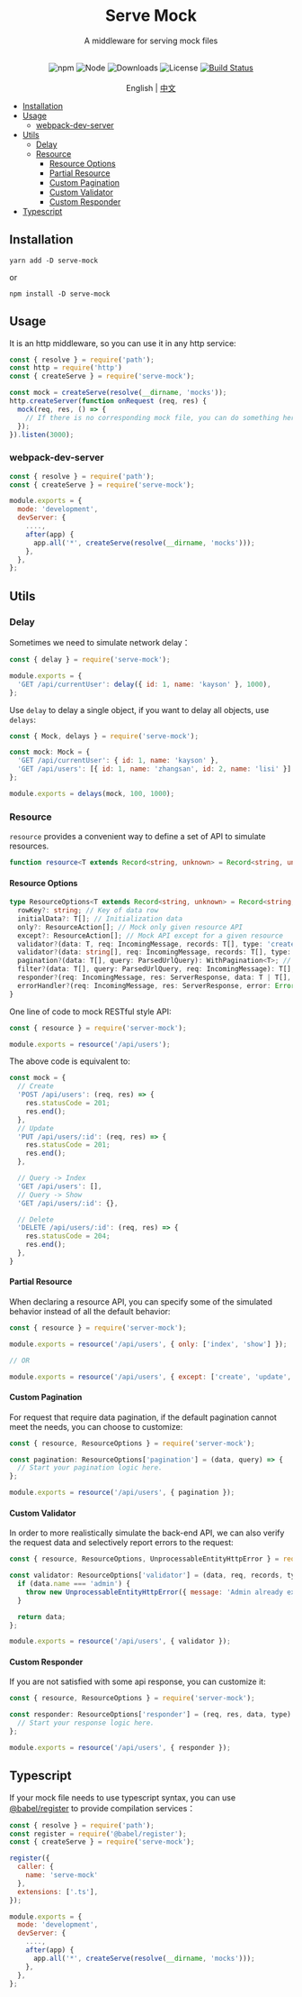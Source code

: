 <h1 align="center">Serve Mock</h1>
<div align="center">
A middleware for serving mock files
<br /><br />

![npm](https://img.shields.io/npm/v/serve-mock)
![Node](https://img.shields.io/node/v/serve-mock)
![Downloads](https://img.shields.io/npm/dy/serve-mock)
![License](https://img.shields.io/npm/l/serve-mock)
[![Build Status](https://travis-ci.com/kaysonwu/serve-mock.svg?branch=master)](https://travis-ci.com/kaysonwu/serve-mock)
<br /><br />
English | [中文](README-zh_CN.md) 
</div>

- [Installation](#installation)
- [Usage](#usage)
  - [webpack-dev-server](#webpack-dev-server)
- [Utils](#utils)
  - [Delay](#delay)
  - [Resource](#resource)
    - [Resource Options](#resource-options)
    - [Partial Resource](#partial-resource)
    - [Custom Pagination](#custom-pagination)
    - [Custom Validator](#custom-validator)
    - [Custom Responder](#custom-responder)
- [Typescript](#typescript)

## Installation

```
yarn add -D serve-mock
```

or

```
npm install -D serve-mock
```

## Usage

It is an http middleware, so you can use it in any http service:

```js
const { resolve } = require('path');
const http = require('http')
const { createServe } = require('serve-mock');

const mock = createServe(resolve(__dirname, 'mocks'));
http.createServer(function onRequest (req, res) {
  mock(req, res, () => {
    // If there is no corresponding mock file, you can do something here.
  });
}).listen(3000);

```

### webpack-dev-server

```js
const { resolve } = require('path');
const { createServe } = require('serve-mock');

module.exports = {
  mode: 'development',
  devServer: {
    ....,
    after(app) {
      app.all('*', createServe(resolve(__dirname, 'mocks')));
    },
  },
};
```

## Utils

### Delay

Sometimes we need to simulate network delay：

```js
const { delay } = require('serve-mock');

module.exports = {
  'GET /api/currentUser': delay({ id: 1, name: 'kayson' }, 1000),
};
```

Use `delay` to delay a single object, if you want to delay all objects, use `delays`:

```js
const { Mock, delays } = require('serve-mock');

const mock: Mock = {
  'GET /api/currentUser': { id: 1, name: 'kayson' },
  'GET /api/users': [{ id: 1, name: 'zhangsan', id: 2, name: 'lisi' }],
};

module.exports = delays(mock, 100, 1000);
```

### Resource

`resource` provides a convenient way to define a set of API to simulate resources.

```typescript
function resource<T extends Record<string, unknown> = Record<string, unknown>>(name: string, options: ResourceOptions<T> = {}): Mock
```

#### Resource Options

```typescript
type ResourceOptions<T extends Record<string, unknown> = Record<string, unknown>> = {
  rowKey?: string; // Key of data row
  initialData?: T[]; // Initialization data
  only?: ResourceAction[]; // Mock only given resource API
  except?: ResourceAction[]; // Mock API except for a given resource
  validator?(data: T, req: IncomingMessage, records: T[], type: 'create' | 'update'): T; // Custom data validation when creating and updating
  validator?(data: string[], req: IncomingMessage, records: T[], type: 'delete'): void;
  pagination?(data: T[], query: ParsedUrlQuery): WithPagination<T>; // Custom query result pagination
  filter?(data: T[], query: ParsedUrlQuery, req: IncomingMessage): T[]; // Custom query result filter
  responder?(req: IncomingMessage, res: ServerResponse, data: T | T[], type: ResourceAction): void; // Data response
  errorHandler?(req: IncomingMessage, res: ServerResponse, error: Error): void; // Custom error handler
}
```

One line of code to mock RESTful style API:

```js
const { resource } = require('server-mock');

module.exports = resource('/api/users');
```

The above code is equivalent to:

```js
const mock = {
  // Create
  'POST /api/users': (req, res) => {
    res.statusCode = 201;
    res.end();
  },
  // Update
  'PUT /api/users/:id': (req, res) => {
    res.statusCode = 201;
    res.end();
  },

  // Query -> Index
  'GET /api/users': [],
  // Query -> Show
  'GET /api/users/:id': {},

  // Delete
  'DELETE /api/users/:id': (req, res) => {
    res.statusCode = 204;
    res.end();
  },
}
```

#### Partial Resource

When declaring a resource API, you can specify some of the simulated behavior instead of all the default behavior:

```js
const { resource } = require('server-mock');

module.exports = resource('/api/users', { only: ['index', 'show'] });

// OR

module.exports = resource('/api/users', { except: ['create', 'update', 'delete'] });
```

#### Custom Pagination

For request that require data pagination, if the default pagination cannot meet the needs, you can choose to customize:

```js
const { resource, ResourceOptions } = require('server-mock');

const pagination: ResourceOptions['pagination'] = (data, query) => {
  // Start your pagination logic here.
};

module.exports = resource('/api/users', { pagination });
```

#### Custom Validator

In order to more realistically simulate the back-end API, we can also verify the request data and selectively report errors to the request:

```js
const { resource, ResourceOptions, UnprocessableEntityHttpError } = require('server-mock');

const validator: ResourceOptions['validator'] = (data, req, records, type) => {
  if (data.name === 'admin') {
    throw new UnprocessableEntityHttpError({ message: 'Admin already exists' });
  }

  return data;
};

module.exports = resource('/api/users', { validator });
```

#### Custom Responder

If you are not satisfied with some api response, you can customize it:

```js
const { resource, ResourceOptions } = require('server-mock');

const responder: ResourceOptions['responder'] = (req, res, data, type) => {
  // Start your response logic here.
};

module.exports = resource('/api/users', { responder });
```

## Typescript

If your mock file needs to use typescript syntax, you can use [@babel/register](https://babeljs.io/docs/en/next/babel-register.html) to provide compilation services：

```js
const { resolve } = require('path');
const register = require('@babel/register');
const { createServe } = require('serve-mock');

register({
  caller: {
    name: 'serve-mock'
  },
  extensions: ['.ts'],
});

module.exports = {
  mode: 'development',
  devServer: {
    ....,
    after(app) {
      app.all('*', createServe(resolve(__dirname, 'mocks')));
    },
  },
};
```
